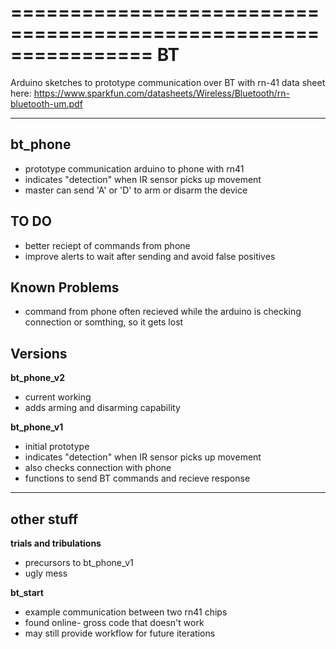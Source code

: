 ================================================================
BT
================================================================

Arduino sketches to prototype communication over BT with rn-41
data sheet here: https://www.sparkfun.com/datasheets/Wireless/Bluetooth/rn-bluetooth-um.pdf

----------------------------------------------------------------------------

**bt_phone**
----------------------------------------------------------------------------
  * prototype communication arduino to phone with rn41
  * indicates "detection" when IR sensor picks up movement
  * master can send 'A' or 'D' to arm or disarm the device

  TO DO
  --------------
  * better reciept of commands from phone
  * improve alerts to wait after sending and avoid false positives

  Known Problems
  ---------------
  * command from phone often recieved while the arduino is checking connection or somthing,
    so it gets lost

  Versions
  ---------------
  **bt_phone_v2**
   * current working
   * adds arming and disarming capability


  **bt_phone_v1**
   * initial prototype
   * indicates "detection" when IR sensor picks up movement
   * also checks connection with phone
   * functions to send BT commands and recieve response

----------------------------------------------------------------------------

**other stuff**
----------------------------------------------------------------------------
**trials and tribulations**
 * precursors to bt_phone_v1
 * ugly mess

**bt_start**
 * example communication between two rn41 chips
 * found online- gross code that doesn't work
 * may still provide workflow for future iterations

